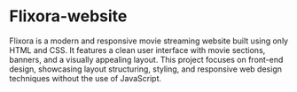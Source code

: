 # Flixora-website
Flixora is a modern and responsive movie streaming website built using only HTML and CSS. It features a clean user interface with movie sections, banners, and a visually appealing layout. This project focuses on front-end design, showcasing layout structuring, styling, and responsive web design techniques without the use of JavaScript.
